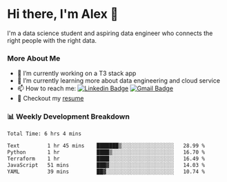 # Hi there, I'm Alex  👋

I'm a data science student and aspiring data engineer who connects the right people with the right data. 

### More About Me

- 🔭 I’m currently working on a T3 stack app
- 🌱 I’m currently learning more about data engineering and cloud service
- 📫 How to reach me: [![Linkedin Badge](https://img.shields.io/badge/Alex%20Chen-blue?style=flat&logo=linkedin&labelColor=blue&link=https://www.linkedin.com/in/alex-chen-112523chen)](https://www.linkedin.com/in/alex-chen-112523chen/) [![Gmail Badge](https://img.shields.io/badge/-Alex%20Chen-c14438?style=flat&logo=Gmail&logoColor=white&link=mailto:itsalexchen@gmail.com)](mailto:itsalexchen@gmail.com)
- 📝 Checkout my [resume](https://112523chen.vercel.app/AlexChenResume.pdf)


### 📊 Weekly Development Breakdown
<!--START_SECTION:waka-->

```txt
Total Time: 6 hrs 4 mins

Text         1 hr 45 mins    ███████▒░░░░░░░░░░░░░░░░░   28.99 %
Python       1 hr            ████▒░░░░░░░░░░░░░░░░░░░░   16.70 %
Terraform    1 hr            ████░░░░░░░░░░░░░░░░░░░░░   16.49 %
JavaScript   51 mins         ███▓░░░░░░░░░░░░░░░░░░░░░   14.03 %
YAML         39 mins         ██▓░░░░░░░░░░░░░░░░░░░░░░   10.74 %
```

<!--END_SECTION:waka-->

